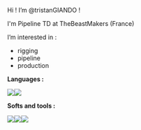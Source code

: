 Hi ! I’m @tristanGIANDO !

I'm Pipeline TD at TheBeastMakers (France)

I’m interested in :
- rigging
- pipeline
- production


**Languages :**

[<img src="https://img.icons8.com/color/48/000000/python.png"/>]()[<img src="https://img.icons8.com/ios/50/000000/qt.png"/>]()

**Softs and tools :**

[<img src="https://img.icons8.com/color/48/000000/autodesk-maya.png"/>]()[<img src="https://img.icons8.com/color/48/000000/nuke.png"/>]()[<img src="https://img.icons8.com/color/48/000000/visual-studio-code-2019.png"/>]()
